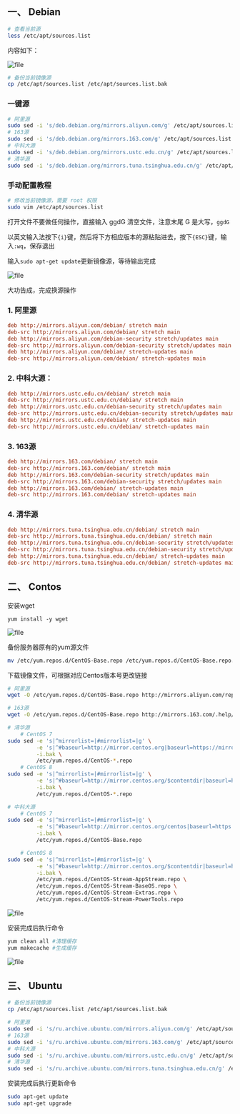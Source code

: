 ## 一、 Debian

```bash
# 查看当前源
less /etc/apt/sources.list
```

内容如下：

![file](https://cdn.memo.ak0.cn/wp-content/uploads/2022/11/1668252779-image-1668252777919.png?x-oss-process=style%2Ffull)

```bash
# 备份当前镜像源
cp /etc/apt/sources.list /etc/apt/sources.list.bak
```

### 一键源

```bash
# 阿里源
sudo sed -i 's/deb.debian.org/mirrors.aliyun.com/g' /etc/apt/sources.list
# 163源
sudo sed -i 's/deb.debian.org/mirrors.163.com/g' /etc/apt/sources.list
# 中科大源
sudo sed -i 's/deb.debian.org/mirrors.ustc.edu.cn/g' /etc/apt/sources.list
# 清华源
sudo sed -i 's/deb.debian.org/mirrors.tuna.tsinghua.edu.cn/g' /etc/apt/sources.list
```

### 手动配置教程

```bash
# 修改当前镜像源，需要 root 权限
sudo vim /etc/apt/sources.list
```

打开文件不要做任何操作，直接输入 ggdG 清空文件，注意末尾 G 是大写，`ggdG`

以英文输入法按下`{i}`键，然后将下方相应版本的源粘贴进去，按下`{ESC}`键，输入`:wq`，保存退出

输入`sudo apt-get update`更新镜像源，等待输出完成

![file](https://cdn.memo.ak0.cn/wp-content/uploads/2022/11/1668256386-image-1668256384424.png?x-oss-process=style%2Ffull)

大功告成，完成换源操作

### 1. 阿里源

```ini
deb http://mirrors.aliyun.com/debian/ stretch main
deb-src http://mirrors.aliyun.com/debian/ stretch main
deb http://mirrors.aliyun.com/debian-security stretch/updates main
deb-src http://mirrors.aliyun.com/debian-security stretch/updates main
deb http://mirrors.aliyun.com/debian/ stretch-updates main
deb-src http://mirrors.aliyun.com/debian/ stretch-updates main
```

### 2. 中科大源：

```ini
deb http://mirrors.ustc.edu.cn/debian/ stretch main
deb-src http://mirrors.ustc.edu.cn/debian/ stretch main
deb http://mirrors.ustc.edu.cn/debian-security stretch/updates main
deb-src http://mirrors.ustc.edu.cn/debian-security stretch/updates main
deb http://mirrors.ustc.edu.cn/debian/ stretch-updates main
deb-src http://mirrors.ustc.edu.cn/debian/ stretch-updates main
```

### 3. 163源

```ini
deb http://mirrors.163.com/debian/ stretch main
deb-src http://mirrors.163.com/debian/ stretch main
deb http://mirrors.163.com/debian-security stretch/updates main
deb-src http://mirrors.163.com/debian-security stretch/updates main
deb http://mirrors.163.com/debian/ stretch-updates main
deb-src http://mirrors.163.com/debian/ stretch-updates main
```

### 4. 清华源

```ini
deb http://mirrors.tuna.tsinghua.edu.cn/debian/ stretch main
deb-src http://mirrors.tuna.tsinghua.edu.cn/debian/ stretch main
deb http://mirrors.tuna.tsinghua.edu.cn/debian-security stretch/updates main
deb-src http://mirrors.tuna.tsinghua.edu.cn/debian-security stretch/updates main
deb http://mirrors.tuna.tsinghua.edu.cn/debian/ stretch-updates main
deb-src http://mirrors.tuna.tsinghua.edu.cn/debian/ stretch-updates main
```

## 二、 Contos

安装wget

```shell
yum install -y wget
```

![file](https://cdn.memo.ak0.cn/wp-content/uploads/2022/11/1668257825-image-1668257824079.png?x-oss-process=style%2Ffull)

备份服务器原有的yum源文件

```bash
mv /etc/yum.repos.d/CentOS-Base.repo /etc/yum.repos.d/CentOS-Base.repo.backup
```

下载镜像文件，可根据对应Centos版本号更改链接

```bash
# 阿里源
wget -O /etc/yum.repos.d/CentOS-Base.repo http://mirrors.aliyun.com/repo/Centos-7.repo

# 163源
wget -O /etc/yum.repos.d/CentOS-Base.repo http://mirrors.163.com/.help/CentOS7-Base-163.repo

# 清华源
	# CentOS 7
sudo sed -e 's|^mirrorlist=|#mirrorlist=|g' \
         -e 's|^#baseurl=http://mirror.centos.org|baseurl=https://mirrors.tuna.tsinghua.edu.cn|g' \
         -i.bak \
         /etc/yum.repos.d/CentOS-*.repo
	# CentOS 8
sudo sed -e 's|^mirrorlist=|#mirrorlist=|g' \
         -e 's|^#baseurl=http://mirror.centos.org/$contentdir|baseurl=https://mirrors.tuna.tsinghua.edu.cn/centos|g' \
         -i.bak \
         /etc/yum.repos.d/CentOS-*.repo

# 中科大源
	# CentOS 7
sudo sed -e 's|^mirrorlist=|#mirrorlist=|g' \
         -e 's|^#baseurl=http://mirror.centos.org/centos|baseurl=https://mirrors.ustc.edu.cn/centos|g' \
         -i.bak \
         /etc/yum.repos.d/CentOS-Base.repo

	# CentOS 8
sudo sed -e 's|^mirrorlist=|#mirrorlist=|g' \
         -e 's|^#baseurl=http://mirror.centos.org/$contentdir|baseurl=https://mirrors.ustc.edu.cn/centos|g' \
         -i.bak \
         /etc/yum.repos.d/CentOS-Stream-AppStream.repo \
         /etc/yum.repos.d/CentOS-Stream-BaseOS.repo \
         /etc/yum.repos.d/CentOS-Stream-Extras.repo \
         /etc/yum.repos.d/CentOS-Stream-PowerTools.repo
```

![file](https://cdn.memo.ak0.cn/wp-content/uploads/2022/11/1668258013-image-1668258012142.png?x-oss-process=style%2Ffull)

安装完成后执行命令

```bash
yum clean all #清理缓存
yum makecache #生成缓存
```

![file](https://cdn.memo.ak0.cn/wp-content/uploads/2022/11/1668258489-image-1668258487651.png?x-oss-process=style%2Ffull)

## 三、 Ubuntu

```bash
# 备份当前镜像源
cp /etc/apt/sources.list /etc/apt/sources.list.bak

# 阿里源
sudo sed -i 's/ru.archive.ubuntu.com/mirrors.aliyun.com/g' /etc/apt/sources.list
# 163源
sudo sed -i 's/ru.archive.ubuntu.com/mirrors.163.com/g' /etc/apt/sources.list
# 中科大源
sudo sed -i 's/ru.archive.ubuntu.com/mirrors.ustc.edu.cn/g' /etc/apt/sources.list
# 清华源
sudo sed -i 's/ru.archive.ubuntu.com/mirrors.tuna.tsinghua.edu.cn/g' /etc/apt/sources.list
```

安装完成后执行更新命令

```bash
sudo apt-get update
sudo apt-get upgrade
```
